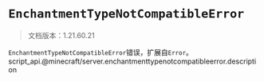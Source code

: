 # `EnchantmentTypeNotCompatibleError`

> 文档版本：1.21.60.21

`EnchantmentTypeNotCompatibleError`错误，扩展自`Error`。script_api.@minecraft/server.enchantmenttypenotcompatibleerror.description
